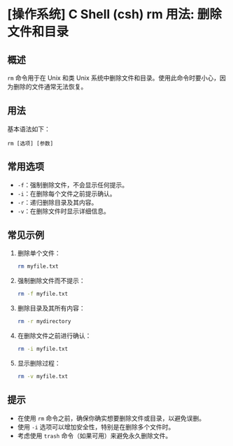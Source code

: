 # [操作系统] C Shell (csh) rm 用法: 删除文件和目录

## 概述
`rm` 命令用于在 Unix 和类 Unix 系统中删除文件和目录。使用此命令时要小心，因为删除的文件通常无法恢复。

## 用法
基本语法如下：
```
rm [选项] [参数]
```

## 常用选项
- `-f`：强制删除文件，不会显示任何提示。
- `-i`：在删除每个文件之前提示确认。
- `-r`：递归删除目录及其内容。
- `-v`：在删除文件时显示详细信息。

## 常见示例
1. 删除单个文件：
   ```bash
   rm myfile.txt
   ```

2. 强制删除文件而不提示：
   ```bash
   rm -f myfile.txt
   ```

3. 删除目录及其所有内容：
   ```bash
   rm -r mydirectory
   ```

4. 在删除文件之前进行确认：
   ```bash
   rm -i myfile.txt
   ```

5. 显示删除过程：
   ```bash
   rm -v myfile.txt
   ```

## 提示
- 在使用 `rm` 命令之前，确保你确实想要删除文件或目录，以避免误删。
- 使用 `-i` 选项可以增加安全性，特别是在删除多个文件时。
- 考虑使用 `trash` 命令（如果可用）来避免永久删除文件。